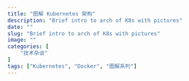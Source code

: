 ```yaml
---
title: "图解 Kubernetes 架构"
description: "Brief intro to arch of K8s with pictures"
date: ""
slug: "Brief intro to arch of K8s with pictures"
image: ""
categories: [
    "技术杂谈"
]
tags: ["Kubernetes", "Docker", "图解系列"]
---
```

